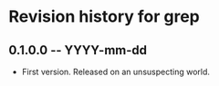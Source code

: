# Revision history for grep

## 0.1.0.0 -- YYYY-mm-dd

* First version. Released on an unsuspecting world.
